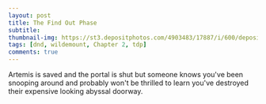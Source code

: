 ```yaml
---
layout: post
title: The Find Out Phase
subtitle: 
thumbnail-img: https://st3.depositphotos.com/4903483/17887/i/600/depositphotos_178871132-stock-photo-roleplay-game-with-dragons-in.jpg
tags: [dnd, wildemount, Chapter 2, tdp]
comments: true
--- 
```

 
Artemis is saved and the portal is shut but someone knows you've been snooping around and probably won't be thrilled to learn you've destroyed their expensive looking abyssal doorway.